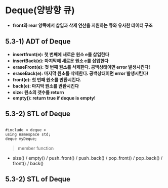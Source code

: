 Deque(양방향 큐)
============================
* **front와 rear 양쪽에서 삽입과 삭제 연산을 지원하는 큐와 유사한 데이터 구조**

## 5.3-1) ADT of Deque
* **insertfront(e): 첫 번째에 새로운 원소 e를 삽입한다**
* **insertBack(e): 마지막에 새로운 원소 e를 삽입한다**
* **eraseFront(e): 첫 번째 원소를 삭제한다. 공백상태이면 error 발생시킨다!**
* **eraseBack(e): 마지막 원소를 삭제한다. 공백상태이면 error 발생시킨다!**
* **front(e): 첫 번째 원소를 반환시킨다.**
* **back(e): 마지막 원소를 반환시킨다**
* **size: 원소의 갯수를 return**
* **empty(): return true if deque is empty!**

## 5.3-2) STL of Deque
<pre><code>
#include < deque >
using namespace std;
deque<string> myDeque;
</code></pre>
> member function
* size() / empty() / push_front() / push_back() / pop_front() / pop_back() / front() / back()

## 5.3-2) STL of Deque
